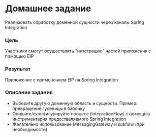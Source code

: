 # Домашнее задание
Реализовать обработку доменной сущности через каналы Spring Integration

### Цель
Участники смогут осуществлять "интеграцию" частей приложения с помощью EIP

### Результат 
Приложение c применением EIP на Spring Integration

### Описание задания

* Выберите другую доменную область и сущности. Пример: превращение гусеницы в бабочку
* Опишите/сконфигурируйте процесс (IntegrationFlow) с помощью инструментария предоставляемого Spring Integration
* Желательно использование MessagingGateway и subfolw (при необходимости)